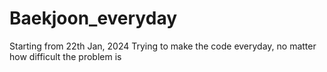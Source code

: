 # Baekjoon_everyday
Starting from 22th Jan, 2024
Trying to make the code everyday, no matter how difficult the problem is
